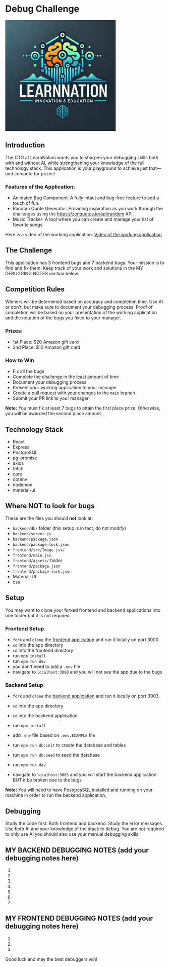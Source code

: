 # Debug Challenge


<img src="./assets/learn-nation-logo.webp" alt="LearnNation Logo" width="350" height="auto">

## Introduction
The CTO at LearnNation wants you to sharpen your debugging skills both with and without AI, while strengthening your knowledge of the full technology stack. This application is your playground to achieve just that—and compete for prizes!

### Features of the Application:

- Animated Bug Component: A fully intact and bug-free feature to add a touch of fun.
- Random Quote Generator: Providing inspiration as you work through the challenges using the https://zenquotes.io/api/random API.
- Music Tracker: A tool where you can create and manage your list of favorite songs.

Here is a video of the working application: [Video of the working application](https://drive.google.com/file/d/1ZFkdOs6kR_i1L2-fiuyc5kA_xWr0dXmW/view?usp=sharing)


## The Challenge

This application has 3 frontend bugs and 7 backend bugs. Your mission is to find and fix them! Keep track of your work and solutions in the MY DEBUGGING NOTES section below.



## Competition Rules

Winners will be determined based on accuracy and completion time. Use AI or don't, but make sure to document your debugging process.
Proof of completion will be based on your presentation of the working application and the notation of the bugs you fixed to your manager.

### Prizes:

- 1st Place: $20 Amazon gift card
- 2nd Place: $10 Amazon gift card

### How to Win

- Fix all the bugs
- Complete the challenge in the least amount of time
- Document your debugging process
- Present your working application to your manager
- Create a pull request with your changes to the `main` branch
- Submit your PR link to your manager

**Note:** You must fix at least 7 bugs to attain the first place prize. Otherwise, you will be awarded the second place amount.

## Technology Stack

- React
- Express
- PostgreSQL
- pg-promise
- axios
- fetch
- cors
- dotenv
- nodemon
- material-ui

## Where NOT to look for bugs
These are the files you should **not** look at:

- `backend/db/` folder (this setup is in tact, do not modify)
- `backend/server.js`
- `backend/package.json`
- `backend/package-lock.json`
- `frontend/src/Image.jsx/`
- `frontend/main.jsx`
- `frontend/assets/` folder
- `frontend/package.json`
- `frontend/package-lock.json`
- Material-UI
- css


## Setup

You may want to clone your forked frontend and backend applications into one folder but it is not required.

### Frontend Setup

- `fork` and `clone` the [frontend application](https://github.com/jdrichards-pursuit/debug-challenge-frontend) and run it locally on port 3000.
- `cd` into the app directory
- `cd` into the frontend directory
- run `npm install`
- run `npm run dev`
- you don't need to add a `.env` file
- navigate to `localhost:3000` and you will not see the app due to the bugs

### Backend Setup

- `fork` and `clone` the [backend application](https://github.com/jdrichards-pursuit/debug-challenge-backend) and run it locally on port 3003.
- `cd` into the app directory
- `cd` into the backend application
- run `npm install`
- add `.env` file based on `.env.EXAMPLE` file
- run `npm run db:init` to create the database and tables
- run `npm run db:seed` to seed the database
- run `npm run dev`

- navigate to `localhost:3003` and you will start the backend application BUT it be broken due to the bugs

**Note:** You will need to have PostgresSQL installed and running on your machine in order to run the backend application.

## Debugging

Study the code first. Both frontend and backend. 
Study the error messages. 
Use both AI and your knowledge of the stack to debug. 
You are not required to only use AI you should also use your manual debugging skills.


## MY BACKEND DEBUGGING NOTES (add your debugging notes here)

1.
2.
3.
4.
5.
6.
7.

## MY FRONTEND DEBUGGING NOTES (add your debugging notes here)

1.
2.
3.


Good luck and may the best debuggers win!

